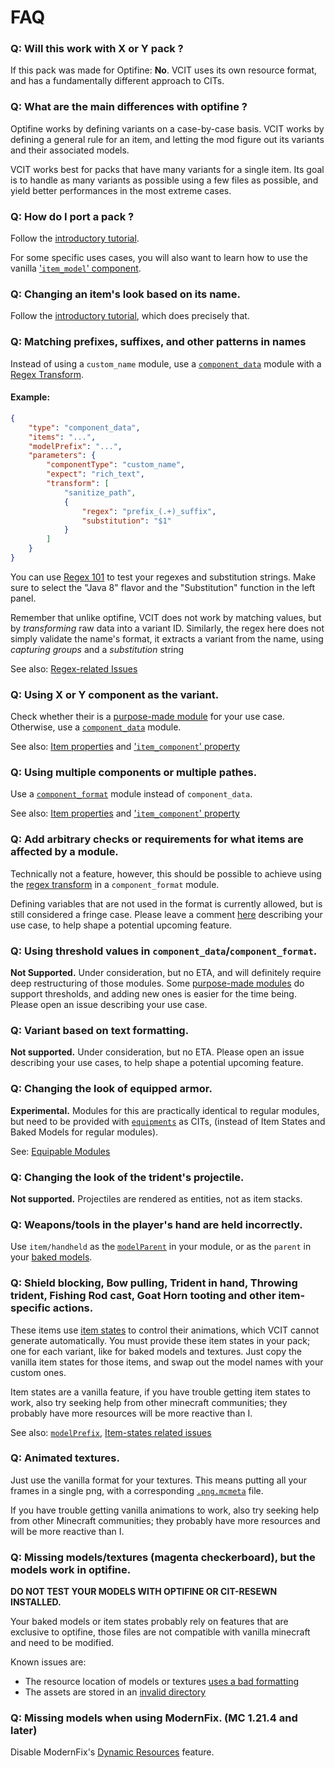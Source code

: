 # FAQ

### Q: Will this work with X or Y pack ?
If this pack was made for Optifine: **No**.
VCIT uses its own resource format, and has a fundamentally different approach to CITs.


### Q: What are the main differences with optifine ?
Optifine works by defining variants on a case-by-case basis. VCIT works by defining a general rule for an item, and letting the mod figure out its variants and their associated models.

VCIT works best for packs that have many variants for a single item.
Its goal is to handle as many variants as possible using a few files as possible, and yield better performances in the most extreme cases.


### Q: How do I port a pack ?
Follow the [introductory tutorial](./Getting%20Started%20&%20Troubleshooting). 

For some specific uses cases, you will also want to learn how to use the vanilla ['`item_model`' component](https://minecraft.wiki/w/Items_model_definition).


### Q: Changing an item's look based on its name.
Follow the [introductory tutorial](./Getting%20Started%20&%20Troubleshooting), which does precisely that.

### Q: Matching prefixes, suffixes, and other patterns in names

Instead of using a `custom_name` module, use a [`component_data`](./Module-Types.md#component_data) module with a [Regex Transform](./Item-Properties.md#transform-regex).

#### Example:
```json
{
	"type": "component_data",
	"items": "...",
	"modelPrefix": "...",
	"parameters": {
		"componentType": "custom_name",
		"expect": "rich_text",
		"transform": [
			"sanitize_path",
			{
				"regex": "prefix_(.+)_suffix",
				"substitution": "$1"
			}
		]
	}
}
```

You can use [Regex 101](https://regex101.com/) to test your regexes and substitution strings. Make sure to select the "Java 8" flavor and the "Substitution" function in the left panel.

Remember that unlike optifine, VCIT does not work by matching values, but by *transforming* raw data into a variant ID. Similarly, the regex here does not simply validate the name's format, it extracts a variant from the name, using _capturing groups_ and a _substitution_ string

See also: [Regex-related Issues](https://github.com/Estecka/mc-Variants-CIT/issues?q=is%3Aissue%20label%3A%22regex%22)


### Q: Using X or Y component as the variant.
Check whether their is a [purpose-made module](./Module-Types#purpose-made-modules) for your use case. Otherwise, use a [`component_data`](./Module-Types#component_data) module.

See also: [Item properties](./Item-Properties) and ['`item_component`' property](./Item-Properties#property-item_component)


### Q: Using multiple components or multiple pathes.
Use a [`component_format`](./Module-Types#component_format) module instead of `component_data`.

See also: [Item properties](./Item-Properties) and ['`item_component`' property](./Item-Properties#property-item_component)


### Q: Add arbitrary checks or requirements for what items are affected by a module.
Technically not a feature, however, this should be possible to achieve using the [regex transform](./Item-Properties#transform-regex) in a `component_format` module.

Defining variables that are not used in the format is currently allowed, but is still considered a fringe case. Please leave a comment [here](https://github.com/Estecka/mc-Variants-CIT/issues/57) describing your use case, to help shape a potential upcoming feature.


### Q: Using threshold values in `component_data`/`component_format`.
**Not Supported.** Under consideration, but no ETA, and will definitely require deep restructuring of those modules. Some [purpose-made modules](./Module-Types#purpose-made-modules) do support thresholds, and adding new ones is easier for the time being. Please open an issue describing your use case.


### Q: Variant based on text formatting.
**Not supported.** Under consideration, but no ETA. Please open an issue describing your use cases, to help shape a potential upcoming feature.


### Q: Changing the look of equipped armor.
**Experimental.**
Modules for this are practically identical to regular modules, but need to be provided with [`equipments`](https://minecraft.wiki/w/Equipment) as CITs, (instead of Item States and Baked Models for regular modules).

See: [Equipable Modules](https://github.com/Estecka/mc-Variants-CIT/wiki/Equipped%20Armor)


### Q: Changing the look of the trident's projectile.
**Not supported.** Projectiles are rendered as entities, not as item stacks.


### Q: Weapons/tools in the player's hand are held incorrectly.
Use `item/handheld` as the [`modelParent`](./Module-Configuration#modelparent) in your module, or as the `parent` in your [baked models](https://minecraft.wiki/w/Model#Item_models).


###	Q: Shield blocking, Bow pulling, Trident in hand, Throwing trident, Fishing Rod cast, Goat Horn tooting and other item-specific actions.
These items use [item states](https://minecraft.wiki/w/Items_model_definition) to control their animations, which VCIT cannot generate automatically. You must provide these item states in your pack; one for each variant, like for baked models and textures. Just copy the vanilla item states for those items, and swap out the model names with your custom ones.

Item states are a vanilla feature, if you have trouble getting item states to work, also try seeking help from other minecraft communities; they probably have more resources will be more reactive than I.

See also: [`modelPrefix`](./Module-Configuration#modelprefix), [Item-states related issues](https://github.com/Estecka/mc-Variants-CIT/issues?q=is%3Aissue%20label%3A%22items%20states%22)


### Q: Animated textures.
Just use the vanilla format for your textures. This means putting all your frames in a single png, with a corresponding [`.png.mcmeta`](https://minecraft.wiki/w/Resource_pack#Texture_animation) file.

If you have trouble getting vanilla animations to work, also try seeking help from other Minecraft communities; they probably have more resources and will be more reactive than I.


### Q: Missing models/textures (magenta checkerboard), but the models work in optifine.
__**DO NOT TEST YOUR MODELS WITH OPTIFINE OR CIT-RESEWN INSTALLED.**__

Your baked models or item states probably rely on features that are exclusive to optifine, those files are not compatible with vanilla minecraft and need to be modified.

Known issues are:
- The resource location of models or textures [uses a bad formatting](https://github.com/Estecka/mc-Variants-CIT/issues/42#issuecomment-2746369948)
- The assets are stored in an [invalid directory](https://github.com/Estecka/mc-Variants-CIT/issues/40#issuecomment-2711744555)


### Q: Missing models when using ModernFix. (MC 1.21.4 and later)
Disable ModernFix's [Dynamic Resources](https://github.com/embeddedt/ModernFix/wiki/Dynamic-Resources-FAQ) feature.
